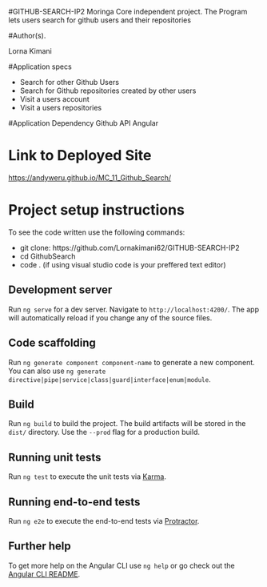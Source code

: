 #GITHUB-SEARCH-IP2
Moringa Core independent project. The Program lets users search for github users and their repositories

#Author(s).

Lorna Kimani

#Application specs
<ul>
<li>Search for other Github Users</li>
<li>Search for Github repositories created by other users</li>
<li>Visit a users account</li>
<li>Visit a users repositories</li>
</ul>

#Application Dependency
Github API
Angular
# Link to Deployed Site
https://andyweru.github.io/MC_11_Github_Search/

# Project setup instructions
To see the code written use the following commands:
<ul>
<li>git clone: https://github.com/Lornakimani62/GITHUB-SEARCH-IP2</li>
<li>cd GithubSearch</li>
<li>code . (if using visual studio code is your preffered text editor)</li>
</ul>

## Development server

Run `ng serve` for a dev server. Navigate to `http://localhost:4200/`. The app will automatically reload if you change any of the source files.

## Code scaffolding

Run `ng generate component component-name` to generate a new component. You can also use `ng generate directive|pipe|service|class|guard|interface|enum|module`.

## Build

Run `ng build` to build the project. The build artifacts will be stored in the `dist/` directory. Use the `--prod` flag for a production build.

## Running unit tests

Run `ng test` to execute the unit tests via [Karma](https://karma-runner.github.io).

## Running end-to-end tests

Run `ng e2e` to execute the end-to-end tests via [Protractor](http://www.protractortest.org/).

## Further help

To get more help on the Angular CLI use `ng help` or go check out the [Angular CLI README](https://github.com/angular/angular-cli/blob/master/README.md).

